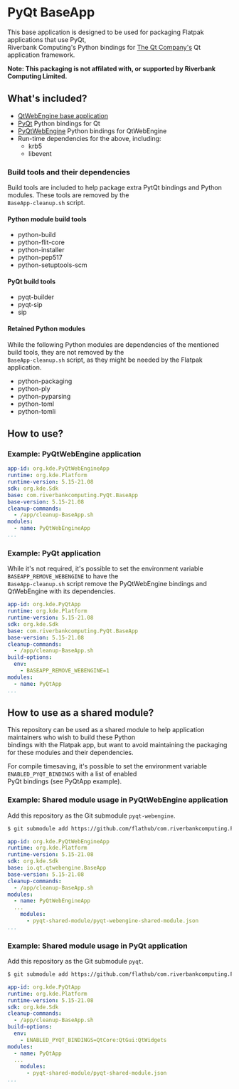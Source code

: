 # PyQt BaseApp

This base application is designed to be used for packaging Flatpak applications that use PyQt,  
Riverbank Computing's Python bindings for [The Qt Company's](https://www.qt.io/) Qt application framework.

**Note: This packaging is not affilated with, or supported by Riverbank Computing Limited.**

## What's included?

* [QtWebEngine base application](https://github.com/flathub/io.qt.qtwebengine.BaseApp)
* [PyQt](https://riverbankcomputing.com/software/pyqt/) Python bindings for Qt
* [PyQtWebEngine](https://riverbankcomputing.com/software/pyqtwebengine) Python bindings for QtWebEngine
* Run-time dependencies for the above, including:
  * krb5
  * libevent

### Build tools and their dependencies

Build tools are included to help package extra PytQt bindings and Python modules. These tools are removed by the  
`BaseApp-cleanup.sh` script.

#### Python module build tools

* python-build
* python-flit-core
* python-installer
* python-pep517
* python-setuptools-scm

#### PyQt build tools

* pyqt-builder
* pyqt-sip
* sip

#### Retained Python modules

While the following Python modules are dependencies of the mentioned build tools, they are not removed by the  
`BaseApp-cleanup.sh` script, as they might be needed by the Flatpak application.

* python-packaging
* python-ply
* python-pyparsing
* python-toml
* python-tomli

## How to use?

### Example: PyQtWebEngine application

```yaml
app-id: org.kde.PyQtWebEngineApp
runtime: org.kde.Platform
runtime-version: 5.15-21.08
sdk: org.kde.Sdk
base: com.riverbankcomputing.PyQt.BaseApp
base-version: 5.15-21.08
cleanup-commands:
  - /app/cleanup-BaseApp.sh
modules:
  - name: PyQtWebEngineApp
...
```

### Example: PyQt application

While it's not required, it's possible to set the environment variable `BASEAPP_REMOVE_WEBENGINE` to have the  
`BaseApp-cleanup.sh` script remove the PyQtWebEngine bindings and QtWebEngine with its dependencies.

```yaml
app-id: org.kde.PyQtApp
runtime: org.kde.Platform
runtime-version: 5.15-21.08
sdk: org.kde.Sdk
base: com.riverbankcomputing.PyQt.BaseApp
base-version: 5.15-21.08
cleanup-commands:
  - /app/cleanup-BaseApp.sh
build-options:
  env:
    - BASEAPP_REMOVE_WEBENGINE=1
modules:
  - name: PyQtApp
...
```

## How to use as a shared module?

This repository can be used as a shared module to help application maintainers who wish to build these Python   
bindings with the Flatpak app, but want to avoid maintaining the packaging for these modules and their dependencies.

For compile timesaving, it's possible to set the environment variable `ENABLED_PYQT_BINDINGS` with a list of enabled  
PyQt bindings (see PyQtApp example).

### Example: Shared module usage in PyQtWebEngine application

Add this repository as the Git submodule `pyqt-webengine`.

```sh
$ git submodule add https://github.com/flathub/com.riverbankcomputing.PyQt.BaseApp.git pyqt-shared-module
```

```yaml
app-id: org.kde.PyQtWebEngineApp
runtime: org.kde.Platform
runtime-version: 5.15-21.08
sdk: org.kde.Sdk
base: io.qt.qtwebengine.BaseApp
base-version: 5.15-21.08
cleanup-commands:
  - /app/cleanup-BaseApp.sh
modules:
  - name: PyQtWebEngineApp
  ...
    modules:
      - pyqt-shared-module/pyqt-webengine-shared-module.json
...
```

### Example: Shared module usage in PyQt application

Add this repository as the Git submodule `pyqt`.

```sh
$ git submodule add https://github.com/flathub/com.riverbankcomputing.PyQt.BaseApp.git pyqt-shared-module
```

```yaml
app-id: org.kde.PyQtApp
runtime: org.kde.Platform
runtime-version: 5.15-21.08
sdk: org.kde.Sdk
cleanup-commands:
  - /app/cleanup-BaseApp.sh
build-options:
  env:
    - ENABLED_PYQT_BINDINGS=QtCore:QtGui:QtWidgets
modules:
  - name: PyQtApp
  ...
    modules:
      - pyqt-shared-module/pyqt-shared-module.json
...
```
